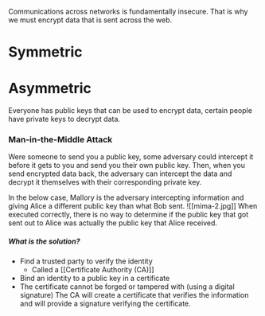 Communications across networks is fundamentally insecure. That is why we must encrypt data that is sent across the web.
# Symmetric
# Asymmetric
Everyone has public keys that can be used to encrypt data, certain people have private keys to decrypt data.

### Man-in-the-Middle Attack
Were someone to send you a public key, some adversary could intercept it before it gets to you and send you their own public key. Then, when you send encrypted data back, the adversary can intercept the data and decrypt it themselves with their corresponding private key.

In the below case, Mallory is the adversary intercepting information and giving Alice a different public key than what Bob sent.
![[mima-2.jpg]] 
When executed correctly, there is no way to determine if the public key that got sent out to Alice was actually the public key that Alice received. 

##### What is the solution?
* Find a trusted party to verify the identity
	* Called a [[Certificate Authority (CA)]]
* Bind an identity to a public key in a certificate
* The certificate cannot be forged or tampered with (using a digital signature)
The CA will create a certificate that verifies the information and will provide a signature verifying the certificate. 
